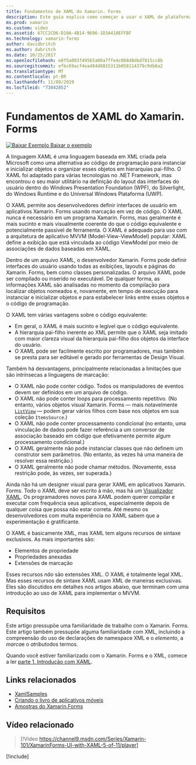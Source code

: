 ```yaml
---
title: Fundamentos de XAML do Xamarin. Forms
description: Este guia explica como começar a usar o XAML de plataforma cruzada para dispositivos móveis. O XAML permite aos desenvolvedores definir interfaces de usuário em aplicativos Xamarin. Forms usando marcação em vez de código.
ms.prod: xamarin
ms.custom: video
ms.assetid: 67CC2CD6-D10A-4B14-9696-1D3A410EFFBF
ms.technology: xamarin-forms
author: davidbritch
ms.author: dabritch
ms.date: 10/25/2017
ms.openlocfilehash: e8f5a083f49565a00a7ffe4c068d8dbd7815cc8b
ms.sourcegitcommit: efbc69acf4ea484d8815311b058114379c9db8a2
ms.translationtype: MT
ms.contentlocale: pt-BR
ms.lasthandoff: 11/08/2019
ms.locfileid: "73842852"
---
```

# <a name="xamarinforms-xaml-basics"></a>Fundamentos de XAML do Xamarin. Forms

[![Baixar Exemplo](~/media/shared/download.png) Baixar o exemplo](https://docs.microsoft.com/samples/xamarin/xamarin-forms-samples/xamlsamples)

A linguagem XAML é uma linguagem baseada em XML criada pela Microsoft como uma alternativa ao código de programação para instanciar e inicializar objetos e organizar esses objetos em hierarquias pai-filho. O XAML foi adaptado para várias tecnologias no .NET Framework, mas encontrou o seu maior utilitário na definição do layout das interfaces do usuário dentro do Windows Presentation Foundation (WPF), do Silverlight, do Windows Runtime e do Universal Windows Plataforma (UWP).

O XAML permite aos desenvolvedores definir interfaces de usuário em aplicativos Xamarin. Forms usando marcação em vez de código. O XAML nunca é necessário em um programa Xamarin. Forms, mas geralmente é mais sucinto e mais visualmente coerente do que o código equivalente e potencialmente passível de ferramenta. O XAML é adequado para uso com a arquitetura de aplicativo MVVM (Model-View-ViewModel) popular: XAML define a exibição que está vinculada ao código ViewModel por meio de associações de dados baseadas em XAML.

Dentro de um arquivo XAML, o desenvolvedor Xamarin. Forms pode definir interfaces do usuário usando todas as exibições, layouts e páginas do Xamarin. Forms, bem como classes personalizadas. O arquivo XAML pode ser compilado ou inserido no executável. De qualquer forma, as informações XAML são analisadas no momento da compilação para localizar objetos nomeados e, novamente, em tempo de execução para instanciar e inicializar objetos e para estabelecer links entre esses objetos e o código de programação.

O XAML tem várias vantagens sobre o código equivalente:

- Em geral, o XAML é mais sucinto e legível que o código equivalente.
- A hierarquia pai-filho inerente ao XML permite que o XAML seja imitado com maior clareza visual da hierarquia pai-filho dos objetos da interface do usuário.
- O XAML pode ser facilmente escrito por programadores, mas também se presta para ser editável e gerado por ferramentas de Design Visual.

Também há desvantagens, principalmente relacionadas a limitações que são intrínsecas a linguagens de marcação:

- O XAML não pode conter código. Todos os manipuladores de eventos devem ser definidos em um arquivo de código.
- O XAML não pode conter loops para processamento repetitivo. (No entanto, vários objetos visual Xamarin. Forms — mais notavelmente [`ListView`](xref:Xamarin.Forms.ListView) — podem gerar vários filhos com base nos objetos em sua coleção `ItemsSource`.)
- O XAML não pode conter processamento condicional (no entanto, uma vinculação de dados pode fazer referência a um conversor de associação baseado em código que efetivamente permite algum processamento condicional.)
- O XAML geralmente não pode instanciar classes que não definem um construtor sem parâmetros. (No entanto, às vezes há uma maneira de resolver essa restrição.)
- O XAML geralmente não pode chamar métodos. (Novamente, essa restrição pode, às vezes, ser superada.)

Ainda não há um designer visual para gerar XAML em aplicativos Xamarin. Forms. Todo o XAML deve ser escrito à mão, mas há um [Visualizador XAML](~/xamarin-forms/xaml/xaml-previewer/index.md). Os programadores novos para XAML podem querer compilar e executar com frequência seus aplicativos, especialmente depois de qualquer coisa que possa não estar correta. Até mesmo os desenvolvedores com muita experiência no XAML sabem que a experimentação é gratificante.

O XAML é basicamente XML, mas XAML tem alguns recursos de sintaxe exclusivos. As mais importantes são:

- Elementos de propriedade
- Propriedades anexadas
- Extensões de marcação

Esses recursos *não* são extensões XML. O XAML é totalmente legal XML. Mas esses recursos de sintaxe XAML usam XML de maneiras exclusivas. Eles são discutidos em detalhes nos artigos abaixo, que terminam com uma introdução ao uso de XAML para implementar o MVVM.

## <a name="requirements"></a>Requisitos

Este artigo pressupõe uma familiaridade de trabalho com o Xamarin. Forms. Este artigo também pressupõe alguma familiaridade com XML, incluindo a compreensão do uso de declarações de namespace XML e o *elemento*, a *marca*e o *atributo*dos termos.

Quando você estiver familiarizado com o Xamarin. Forms e o XML, comece a ler [parte 1. Introdução com XAML](~/xamarin-forms/xaml/xaml-basics/get-started-with-xaml.md).

## <a name="related-links"></a>Links relacionados

- [XamlSamples](https://docs.microsoft.com/samples/xamarin/xamarin-forms-samples/xamlsamples)
- [Criando o livro de aplicativos móveis](~/xamarin-forms/creating-mobile-apps-xamarin-forms/index.md)
- [Amostras do Xamarin.Forms](https://docs.microsoft.com/samples/browse/?products=xamarin&term=Xamarin.Forms)

## <a name="related-video"></a>Vídeo relacionado

> [!Video https://channel9.msdn.com/Series/Xamarin-101/XamarinForms-UI-with-XAML-5-of-11/player]

[!include[](~/essentials/includes/xamarin-show-essentials.md)]
